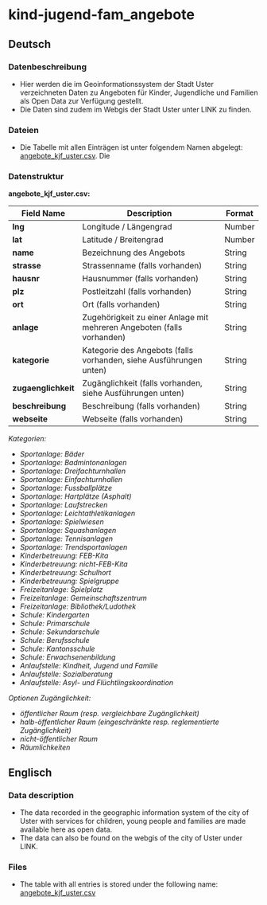 # kind-jugend-fam_angebote

## Deutsch
### Datenbeschreibung
* Hier werden die im Geoinformationssystem der Stadt Uster verzeichneten Daten zu Angeboten für Kinder, Jugendliche und Familien als Open Data zur Verfügung gestellt.
* Die Daten sind zudem im Webgis der Stadt Uster unter LINK zu finden.

### Dateien
* Die Tabelle mit allen Einträgen ist unter folgendem Namen abgelegt: [angebote_kjf_uster.csv](https://github.com/GesellschaftStadtUster/kind-jugend-fam_angebote/raw/main/angebote_kjf_uster.csv). Die 

### Datenstruktur

**angebote_kjf_uster.csv:**

| **Field Name**        | **Description**                                | **Format**     |
|---------------------|--------------------------------------------|------------|
| **lng**              | Longitude / Längengrad | Number |
| **lat**              | Latitude / Breitengrad | Number |
| **name**              | Bezeichnung des Angebots | String |
| **strasse**              | Strassenname (falls vorhanden) | String |
| **hausnr** | Hausnummer (falls vorhanden) | String |
| **plz**     | Postleitzahl (falls vorhanden) | String |
| **ort**       | Ort (falls vorhanden) | String |
| **anlage**       | Zugehörigkeit zu einer Anlage mit mehreren Angeboten (falls vorhanden) | String |
| **kategorie**       | Kategorie des Angebots (falls vorhanden,  siehe Ausführungen unten) | String |
| **zugaenglichkeit**       | Zugänglichkeit (falls vorhanden, siehe Ausführungen unten) | String |
| **beschreibung**       | Beschreibung (falls vorhanden)  | String |
| **webseite**       | Webseite (falls vorhanden)  | String |

*Kategorien:*
* *Sportanlage: Bäder*
* *Sportanlage: Badmintonanlagen*
* *Sportanlage: Dreifachturnhallen*
* *Sportanlage: Einfachturnhallen*
* *Sportanlage: Fussballplätze*
* *Sportanlage: Hartplätze (Asphalt)*
* *Sportanlage: Laufstrecken*
* *Sportanlage: Leichtathletikanlagen*
* *Sportanlage: Spielwiesen*
* *Sportanlage: Squashanlagen*
* *Sportanlage: Tennisanlagen*
* *Sportanlage: Trendsportanlagen*
* *Kinderbetreuung: FEB-Kita*
* *Kinderbetreuung: nicht-FEB-Kita*
* *Kinderbetreuung: Schulhort*
* *Kinderbetreuung: Spielgruppe*
* *Freizeitanlage: Spielplatz*
* *Freizeitanlage: Gemeinschaftszentrum*
* *Freizeitanlage: Bibliothek/Ludothek*
* *Schule: Kindergarten*
* *Schule: Primarschule*
* *Schule: Sekundarschule*
* *Schule: Berufsschule*
* *Schule: Kantonsschule*
* *Schule: Erwachsenenbildung*
* *Anlaufstelle: Kindheit, Jugend und Familie*
* *Anlaufstelle: Sozialberatung*
* *Anlaufstelle: Asyl- und Flüchtlingskoordination*

*Optionen Zugänglichkeit:*
* *öffentlicher Raum (resp. vergleichbare Zugänglichkeit)*
* *halb-öffentlicher Raum (eingeschränkte resp. reglementierte Zugänglichkeit)*
* *nicht-öffentlicher Raum*
* *Räumlichkeiten*


## Englisch

### Data description
* The data recorded in the geographic information system of the city of Uster with services for children, young people and families are made available here as open data.
* The data can also be found on the webgis of the city of Uster under LINK.

### Files
* The table with all entries is stored under the following name: [angebote_kjf_uster.csv](https://github.com/GesellschaftStadtUster/kind-jugend-fam_angebote/blob/raw/angebote_kjf_uster.csv)
